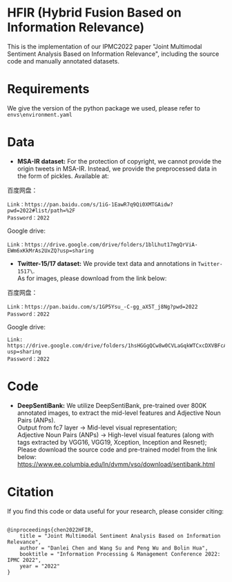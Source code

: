 # HFIR (Hybrid Fusion Based on Information Relevance)
This is the implementation of our IPMC2022 paper "Joint Multimodal Sentiment Analysis Based on Information Relevance", including the source code and manually annotated datasets.
# Requirements
We give the version of the python package we used, please refer to `envs\environment.yaml`
# Data
- **MSA-IR dataset:** For the protection of copyright, we cannot provide the origin tweets in MSA-IR. Instead, we provide the preprocessed data in the form of pickles. Available at:  

百度网盘：
 ```
Link：https://pan.baidu.com/s/1iG-1EawR7q9Qi0XMTGAidw?pwd=2022#list/path=%2F
Password：2022
```

Google drive:
```
Link：https://drive.google.com/drive/folders/1blLhut17mgQrViA-EWm6xKkMrAs2UxZQ?usp=sharing
```

  
- **Twitter-15/17 dataset:** We provide text data and annotations in `Twitter-1517\`.   
                             As for images, please download from the link below: 

百度网盘：
 ```
Link：https://pan.baidu.com/s/1GP5Ysu_-C-gg_aX5T_j8Ng?pwd=2022 
Password：2022
```

Google drive:
```
Link: https://drive.google.com/drive/folders/1hsHGGgQCw8w0CVLaGqkWTCxcDXVBFcA5?usp=sharing
Password：2022
```

# Code
- **DeepSentiBank:** We utilize DeepSentiBank, pre-trained over 800K annotated images, to extract the mid-level features and Adjective Noun Pairs (ANPs).   
                     Output from fc7 layer -> Mid-level visual representation;  
                     Adjective Noun Pairs (ANPs) -> High-level visual features (along with tags extracted by VGG16, VGG19, Xception, Inception and Resnet);    
                     Please download the source code and pre-trained model from the link below: https://www.ee.columbia.edu/ln/dvmm/vso/download/sentibank.html  


# Citation
If you find this code or data useful for your research, please consider citing:

```

@inproceedings{chen2022HFIR,
    title = "Joint Multimodal Sentiment Analysis Based on Information Relevance",
    author = "Danlei Chen and Wang Su and Peng Wu and Bolin Hua",
    booktitle = "Information Processing & Management Conference 2022: IPMC 2022",
    year = "2022"
}
